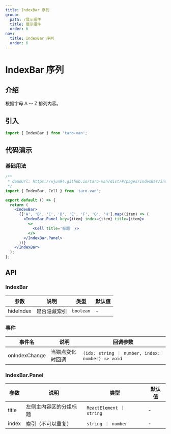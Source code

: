 ```yaml
---
title: IndexBar 序列
group:
  path: /展示组件
  title: 展示组件
  order: 6
nav:
  title: IndexBar 序列
  order: 6
---
```


# IndexBar 序列

## 介绍

根据字母 A ～ Z 排列内容。

## 引入

```jsx | pure
import { IndexBar } from 'taro-van';
```

## 代码演示

### 基础用法

```jsx | iframe
/**
 * demoUrl: https://wjun94.github.io/taro-van/dist/#/pages/indexBar/index
 */
import { IndexBar, Cell } from 'taro-van';

export default () => {
  return (
    <IndexBar>
      {['A', 'B', 'C', 'D', 'E', 'F', 'G', 'H'].map((item) => (
        <IndexBar.Panel key={item} index={item} title={item}>
          <>
            <Cell title='标题' />
          </>
        </IndexBar.Panel>
      ))}
    </IndexBar>
  );
};
```

## API

### IndexBar

| 参数      | 说明         | 类型      | 默认值 |
| --------- | ------------ | --------- | ------ |
| hideIndex | 是否隐藏索引 | `boolean` | -      |

### 事件

| 事件名        | 说明             | 回调参数                                         |
| ------------- | ---------------- | ------------------------------------------------ |
| onIndexChange | 当锚点变化时回调 | `(idx: string ｜ number, index: number) => void` |

### IndexBar.Panel

| 参数  | 说明                   | 类型                     | 默认值 |
| ----- | ---------------------- | ------------------------ | ------ |
| title | 左侧主内容区的分组标题 | `ReactElement ｜ string` | -      |
| index | 索引（不可以重复）     | `string ｜ number`       | -      |

